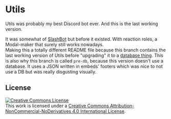 # Utils
Utils was probably my best Discord bot ever. And this is the last working version.

It was somewhat of [SlashBot](https://slashbot.de) but before it existed. With reaction roles, a Modal-maker that surely still works nowadays.\
Making this a totally different README file because this branch contains the last working version of Utils before "upgrading" it to a [database thing](https://github.com/lumaa-dev/Utils/tree/main). This is also why this branch is called `pre-db`, because this version doesn't use a database. It uses a JSON written in embeds' footers which was nice to not use a DB but was really disgusting visually.

## License
<a rel="license" href="http://creativecommons.org/licenses/by-nc-nd/4.0/"><img alt="Creative Commons License" style="border-width:0" src="https://i.creativecommons.org/l/by-nc-nd/4.0/88x31.png" /></a><br />This work is licensed under a <a rel="license" href="http://creativecommons.org/licenses/by-nc-nd/4.0/">Creative Commons Attribution-NonCommercial-NoDerivatives 4.0 International License</a>.
